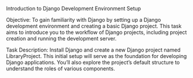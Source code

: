 Introduction to Django Development Environment Setup

Objective: To gain familiarity with Django by setting up a Django development environment and creating a basic Django project. This task aims to introduce you to the workflow of Django projects, including project creation and running the development server.

Task Description:
Install Django and create a new Django project named LibraryProject. This initial setup will serve as the foundation for developing Django applications. You’ll also explore the project’s default structure to understand the roles of various components.